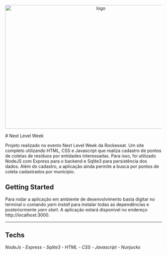 <p align="center">
<img src="https://github.com/Flavio-Vicentini/NextLevelWeek/blob/master/public/assets/home-readme2.png" alt="logo" width="600" height="400"/>
</p>
# Next Level Week

Projeto realizado no evento Next Level Week da Rockeseat. Um site completo utilizando HTML, CSS e Javascript que realiza cadastro de pontos de coletas de resíduos por entidades interessadas. Para isso, foi utilizado NodeJS com Express para o backend e Sqlite3 para persistência dos dados.
Além do cadastro, a aplicação ainda permite a busca por pontos de coleta cadastrados por município.

## Getting Started

Para rodar a aplicação em ambiente de desenvolvimento basta digitar no terminal o comando *yarn install* para instalar todas as dependências e posteriormente *yarn start*.
A aplicação estará disponível no endereço http://localhost:3000.

---

## Techs

*NodeJs - Express* -
*Sqlite3* -
*HTML* -
*CSS* -
*Javascript* -
*Nunjucks*

